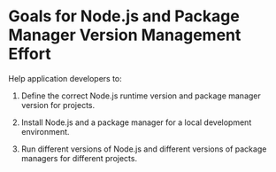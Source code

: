 # Goals for Node.js and Package Manager Version Management Effort

Help application developers to:

1. Define the correct Node.js runtime version and package manager version for projects.

1. Install Node.js and a package manager for a local development environment.

1. Run different versions of Node.js and different versions of package managers for different projects.
